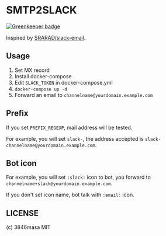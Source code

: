 SMTP2SLACK
==========

[![Greenkeeper badge](https://badges.greenkeeper.io/3846masa/smtp2slack.svg)](https://greenkeeper.io/)

Inspired by [SRARAD/slack-email].

[SRARAD/slack-email]: https://github.com/SRARAD/slack-email

## Usage

1. Set MX record
1. Install docker-compose
1. Edit ``SLACK_TOKEN`` in docker-compose.yml
1. ``docker-compose up -d``
1. Forward an email to ``channelname@yourdomain.example.com``

## Prefix

If you set ``PREFIX_REGEXP``, mail address will be tested.

For example, you will set ``slack-``, the address accepted is ``slack-channelname@yourdomain.example.com``.

## Bot icon

For example, you will set ``:slack:`` icon to bot, you forward to ``channelname+slack@yourdomain.example.com``.

If you don't set icon name, bot talk with ``:email:`` icon.

## LICENSE
(c) 3846masa MIT

